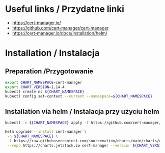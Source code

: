 # Useful links / Przydatne linki
- https://cert-manager.io/
- https://github.com/cert-manager/cert-manager
- https://cert-manager.io/docs/installation/helm/

# Installation / Instalacja
## Preparation /Przygotowanie

```bash
export CHART_NAMESPACE=cert-manager
export CHART_VERSION=1.14.4
kubectl create ns ${CHART_NAMESPACE}
kubectl config set-context --current --namespace=${CHART_NAMESPACE}
```

## Installation via helm / Instalacja przy użyciu helm
```bash
kubectl -n ${CHART_NAMESPACE} apply -f https://github.com/cert-manager/cert-manager/releases/download/v${CHART_VERSION}/cert-manager.crds.yaml

helm upgrade --install cert-manager \
 -n ${CHART_NAMESPACE} \
 -f https://raw.githubusercontent.com/sourcemation/charts/main/charts/cert-manager/${CHART_VERSION}/values \
 --repo https://charts.jetstack.io cert-manager --version ${CHART_VERSION}
```
